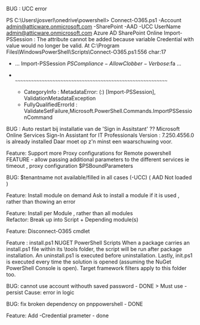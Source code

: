 BUG : UCC error 

PS C:\Users\josverl\onedrive\powershell> Connect-O365.ps1  -Account admin@atticware.onmicrosoft.com -SharePoint -AAD -UCC
UserName admin@atticware.onmicrosoft.com
Azure AD
SharePoint Online
Import-PSSession : The attribute cannot be added because variable Credential with value  would no longer be valid.
At C:\Program Files\WindowsPowerShell\Scripts\Connect-O365.ps1:556 char:17
+ ...             Import-PSSession $PSCompliance -AllowClobber -Verbose:$fa ...
+                 ~~~~~~~~~~~~~~~~~~~~~~~~~~~~~~~~~~~~~~~~~~~~~~~~~~~~~~~~~
    + CategoryInfo          : MetadataError: (:) [Import-PSSession], ValidationMetadataException
    + FullyQualifiedErrorId : ValidateSetFailure,Microsoft.PowerShell.Commands.ImportPSSessionCommand



BUG : Auto restart bij installatie van de 'Sign in Assitstant' ??
	Microsoft Online Services Sign-In Assistant for IT Professionals Version : 7.250.4556.0  is already installed
	Daar moet op z'n minst een waarschuwing voor.


Feature: Support more Proxy configurations for Remote powershell
FEATURE - allow passing additional parameters to the different services 
ie timeout , proxy configuration 
 $PSBoundParameters


BUG: $tenantname not available/filled in all cases (-UCC) ( AAD Not loaded )  

Feature: Install module on demand 
	Ask to install a module if it is used , rather than thowing an error 

Feature: Install per Module , rather than all modules \
Refactor: Break up into Script + Depending module(s) 
	
Feature: Disconnect-O365 cmdlet

Feature : install.ps1
NUGET PowerShell Scripts
When a package carries an install.ps1 file within its \tools folder, 
the script will be run after package installation. An uninstall.ps1 is executed before uninstallation. Lastly, init.ps1 is executed every time the solution is opened (assuming the NuGet PowerShell Console is open). Target framework filters apply to this folder too.

BUG: cannot use account withouth saved password  - DONE 
	> Must use -persist 
	Cause: error in logic 

BUG: fix broken dependency on pnppowershell - DONE 

Feature: Add -Credential prameter - done  


